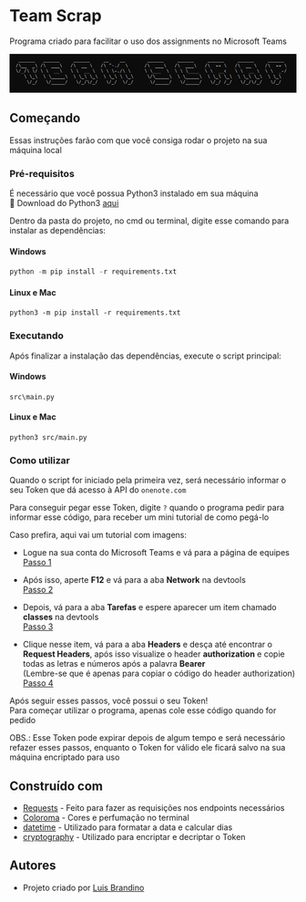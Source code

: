 # Team Scrap

<p> Programa criado para facilitar o uso dos assignments no Microsoft Teams </p>

![team_scrap](images/teamscrap.png)

## Começando

Essas instruções farão com que você consiga rodar o projeto na sua máquina local

### Pré-requisitos

É necessário que você possua Python3 instalado em sua máquina<br>
:snake: Download do Python3 [aqui](https://www.python.org/downloads/)

Dentro da pasta do projeto, no cmd ou terminal, digite esse comando para instalar as dependências: 

#### Windows
~~~python
python -m pip install -r requirements.txt
~~~

#### Linux e Mac
~~~python3
python3 -m pip install -r requirements.txt
~~~

### Executando

Após finalizar a instalação das dependências, execute o script principal:

#### Windows
```
src\main.py
```

#### Linux e Mac
```
python3 src/main.py
```

### Como utilizar

Quando o script for iniciado pela primeira vez, será necessário informar o seu Token que dá acesso à API do `onenote.com`

Para conseguir pegar esse Token, digite `?` quando o programa pedir para informar esse código, para receber um mini tutorial de como pegá-lo

Caso prefira, aqui vai um tutorial com imagens:

- Logue na sua conta do Microsoft Teams e vá para a página de equipes<br>
[Passo 1](images/tutorial1.png)

- Após isso, aperte **F12** e vá para a aba **Network** na devtools<br>
[Passo 2](images/tutorial2.png)

- Depois, vá para a aba **Tarefas** e espere aparecer um item chamado **classes** na devtools<br>
[Passo 3](images/tutorial3.png)

- Clique nesse item, vá para a aba **Headers** e desça até encontrar o **Request Headers**, após isso visualize o header **authorization** e copie todas as letras e números após a palavra **Bearer**<br>
(Lembre-se que é apenas para copiar o código do header authorization)<br>
[Passo 4](images/tutorial4.png)

Após seguir esses passos, você possui o seu Token!<br>
Para começar utilizar o programa, apenas cole esse código quando for pedido

OBS.: Esse Token pode expirar depois de algum tempo e será necessário refazer esses passos, enquanto o Token for válido ele ficará salvo na sua máquina encriptado para uso

## Construído com

- [Requests](https://requests.readthedocs.io/) - Feito para fazer as requisições nos endpoints necessários
- [Coloroma](https://pypi.org/project/colorama/) - Cores e perfumação no terminal
- [datetime](https://docs.python.org/3/library/datetime.html) - Utilizado para formatar a data e calcular dias
- [cryptography](https://cryptography.io/) - Utilizado para encriptar e decriptar o Token

## Autores

- Projeto criado por [Luis Brandino](https://github.com/luisbrandino)